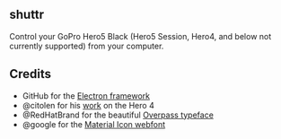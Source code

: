 shuttr
--------

Control your GoPro Hero5 Black (Hero5 Session, Hero4, and below not currently supported) from your computer.

## Credits

- GitHub for the [Electron framework](http://electron.atom.io)
- @citolen for his [work](https://github.com/citolen/goproh4) on the Hero 4
- @RedHatBrand for the beautiful [Overpass typeface](https://github.com/RedHatBrand/Overpass)
- @google for the [Material Icon webfont](https://google.github.io/material-design-icons)
